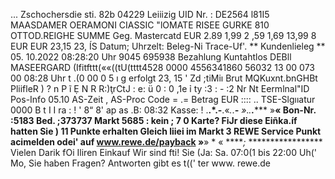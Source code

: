 ... Zschochersdie sti. 82b 04229 Leiiizig UID Nr. : DE2564 l81I5 MAASDAMER OERAMONI CIASSIC "lOMATE RISEE GURKE 810 OTTOD.REIGHE SUMME Geg. Mastercatd EUR 2.89 1,99 2 ,59 1,69 13,99 8 EUR EUR 23,15 23, ÍS Datum; Uhrzelt: Beleg-Ni Trace-Uf'. ** Kundenlieleg ** 05. 10.2022 08:28:20 Uhr 9045 695938 Bezahlung Kuntahtlos DEBll MASEERGARD (Ifitfttt(««((tU(tttt4528 0000 4556341860 56032 13 00 073 00 08:28 Uhr t .(0 00 0 5 ı g erfolgt 23, 15 ' Zd ;tiMiı Brut MQKuxnt.bnGHBt PliifleR ) ? n P ĩ Ẹ N R R:)ţrCtJ : e: ü 0 : 0 ,1e ỉ ty :3 : - :2 Nr Nt Eermlnal"ID Pos-Info 05.10 AS-Zeit , AS-Proc Code = .= Betrag EUR :::: .. TSE-Slgııatur 0000 B t I I ra : ! ' 8“ 8' ap as .B: 08:32 Kasse: ! .**.*.-**.«*.*.****-*** »*.*.**.****** »**« Bon-Nr. :5183 Bed. ;373737 Markt 5685 : kein ; 7 0 Karte? FiJr diese Eiñka.íf hatten Sie ) 11 Punkte erhalten Gleich liiei im Markt 3 REWE Service Punkt acimelden odei' auf www.rewe.de/payback »**» * « *****;* ***************** Vielen Darik fOi Iliren Einkauf Wir sind fti! Sie (Ja: Sa. 07:0(1 bis 22:00 Uh(' Mo, Sie haben Fragen? Antworten gibt es t((' ter www. rewe.de